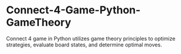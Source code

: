 # Connect-4-Game-Python-GameTheory

Connect 4 game in Python utilizes game theory principles to optimize strategies, evaluate board states, and determine optimal moves.
